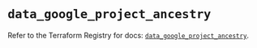 # `data_google_project_ancestry`

Refer to the Terraform Registry for docs: [`data_google_project_ancestry`](https://registry.terraform.io/providers/hashicorp/google/6.27.0/docs/data-sources/project_ancestry).
